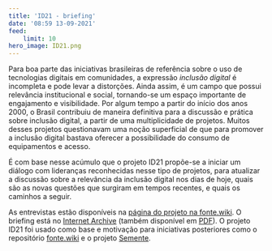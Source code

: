 ```yaml
---
title: 'ID21 - briefing'
date: '08:59 13-09-2021'
feed:
    limit: 10
hero_image: ID21.png
---
```


Para boa parte das iniciativas brasileiras de referência sobre o uso de tecnologias digitais em comunidades, a expressão _inclusão digital_ é incompleta e pode levar a distorções. Ainda assim, é um campo que possui relevância institucional e social, tornando-se um espaço importante de engajamento e visibilidade. Por algum tempo a partir do início dos anos 2000, o Brasil contribuiu de maneira definitiva para a discussão e prática sobre inclusão digital, a partir de uma multiplicidade de projetos. Muitos desses projetos questionavam uma noção superficial de que para promover a inclusão digital bastava oferecer a possibilidade do consumo de equipamentos e acesso.

É com base nesse acúmulo que o projeto ID21 propõe-se a iniciar um diálogo com lideranças reconhecidas nesse tipo de projetos, para atualizar a discussão sobre a relevância da inclusão digital nos dias de hoje, quais são as novas questões que surgiram em tempos recentes, e quais os caminhos a seguir.

As entrevistas estão disponíveis na [página do projeto na fonte.wiki](https://fonte.wiki/id21). O briefing está no [Internet Archive](https://archive.org/details/ID21_0-5/) (também disponível em [PDF](https://archive.org/download/ID21_0-5/ID21_0-5.pdf)). O projeto ID21 foi usado como base e motivação para iniciativas posteriores como o repositório [fonte.wiki](https://fonte.wiki) e o projeto [Semente](https://fonte.wiki/semente).